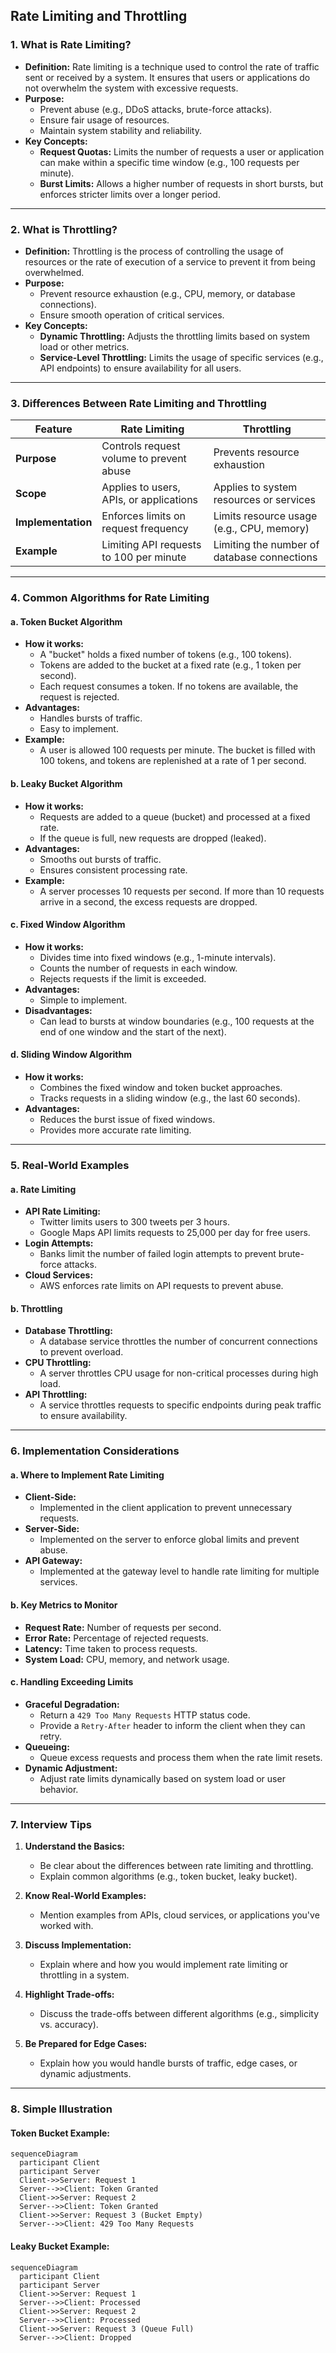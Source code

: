 ## **Rate Limiting and Throttling**

### **1. What is Rate Limiting?**

- **Definition:** Rate limiting is a technique used to control the rate of traffic sent or received by a system. It ensures that users or applications do not overwhelm the system with excessive requests.
- **Purpose:**
  - Prevent abuse (e.g., DDoS attacks, brute-force attacks).
  - Ensure fair usage of resources.
  - Maintain system stability and reliability.
- **Key Concepts:**
  - **Request Quotas:** Limits the number of requests a user or application can make within a specific time window (e.g., 100 requests per minute).
  - **Burst Limits:** Allows a higher number of requests in short bursts, but enforces stricter limits over a longer period.

---

### **2. What is Throttling?**

- **Definition:** Throttling is the process of controlling the usage of resources or the rate of execution of a service to prevent it from being overwhelmed.
- **Purpose:**
  - Prevent resource exhaustion (e.g., CPU, memory, or database connections).
  - Ensure smooth operation of critical services.
- **Key Concepts:**
  - **Dynamic Throttling:** Adjusts the throttling limits based on system load or other metrics.
  - **Service-Level Throttling:** Limits the usage of specific services (e.g., API endpoints) to ensure availability for all users.

---

### **3. Differences Between Rate Limiting and Throttling**

| Feature            | Rate Limiting                            | Throttling                                  |
| ------------------ | ---------------------------------------- | ------------------------------------------- |
| **Purpose**        | Controls request volume to prevent abuse | Prevents resource exhaustion                |
| **Scope**          | Applies to users, APIs, or applications  | Applies to system resources or services     |
| **Implementation** | Enforces limits on request frequency     | Limits resource usage (e.g., CPU, memory)   |
| **Example**        | Limiting API requests to 100 per minute  | Limiting the number of database connections |

---

### **4. Common Algorithms for Rate Limiting**

#### **a. Token Bucket Algorithm**

- **How it works:**
  - A "bucket" holds a fixed number of tokens (e.g., 100 tokens).
  - Tokens are added to the bucket at a fixed rate (e.g., 1 token per second).
  - Each request consumes a token. If no tokens are available, the request is rejected.
- **Advantages:**
  - Handles bursts of traffic.
  - Easy to implement.
- **Example:**
  - A user is allowed 100 requests per minute. The bucket is filled with 100 tokens, and tokens are replenished at a rate of 1 per second.

#### **b. Leaky Bucket Algorithm**

- **How it works:**
  - Requests are added to a queue (bucket) and processed at a fixed rate.
  - If the queue is full, new requests are dropped (leaked).
- **Advantages:**
  - Smooths out bursts of traffic.
  - Ensures consistent processing rate.
- **Example:**
  - A server processes 10 requests per second. If more than 10 requests arrive in a second, the excess requests are dropped.

#### **c. Fixed Window Algorithm**

- **How it works:**
  - Divides time into fixed windows (e.g., 1-minute intervals).
  - Counts the number of requests in each window.
  - Rejects requests if the limit is exceeded.
- **Advantages:**
  - Simple to implement.
- **Disadvantages:**
  - Can lead to bursts at window boundaries (e.g., 100 requests at the end of one window and the start of the next).

#### **d. Sliding Window Algorithm**

- **How it works:**
  - Combines the fixed window and token bucket approaches.
  - Tracks requests in a sliding window (e.g., the last 60 seconds).
- **Advantages:**
  - Reduces the burst issue of fixed windows.
  - Provides more accurate rate limiting.

---

### **5. Real-World Examples**

#### **a. Rate Limiting**

- **API Rate Limiting:**
  - Twitter limits users to 300 tweets per 3 hours.
  - Google Maps API limits requests to 25,000 per day for free users.
- **Login Attempts:**
  - Banks limit the number of failed login attempts to prevent brute-force attacks.
- **Cloud Services:**
  - AWS enforces rate limits on API requests to prevent abuse.

#### **b. Throttling**

- **Database Throttling:**
  - A database service throttles the number of concurrent connections to prevent overload.
- **CPU Throttling:**
  - A server throttles CPU usage for non-critical processes during high load.
- **API Throttling:**
  - A service throttles requests to specific endpoints during peak traffic to ensure availability.

---

### **6. Implementation Considerations**

#### **a. Where to Implement Rate Limiting**

- **Client-Side:**
  - Implemented in the client application to prevent unnecessary requests.
- **Server-Side:**
  - Implemented on the server to enforce global limits and prevent abuse.
- **API Gateway:**
  - Implemented at the gateway level to handle rate limiting for multiple services.

#### **b. Key Metrics to Monitor**

- **Request Rate:** Number of requests per second.
- **Error Rate:** Percentage of rejected requests.
- **Latency:** Time taken to process requests.
- **System Load:** CPU, memory, and network usage.

#### **c. Handling Exceeding Limits**

- **Graceful Degradation:**
  - Return a `429 Too Many Requests` HTTP status code.
  - Provide a `Retry-After` header to inform the client when they can retry.
- **Queueing:**
  - Queue excess requests and process them when the rate limit resets.
- **Dynamic Adjustment:**
  - Adjust rate limits dynamically based on system load or user behavior.

---

### **7. Interview Tips**

1. **Understand the Basics:**

   - Be clear about the differences between rate limiting and throttling.
   - Explain common algorithms (e.g., token bucket, leaky bucket).

2. **Know Real-World Examples:**

   - Mention examples from APIs, cloud services, or applications you've worked with.

3. **Discuss Implementation:**

   - Explain where and how you would implement rate limiting or throttling in a system.

4. **Highlight Trade-offs:**

   - Discuss the trade-offs between different algorithms (e.g., simplicity vs. accuracy).

5. **Be Prepared for Edge Cases:**
   - Explain how you would handle bursts of traffic, edge cases, or dynamic adjustments.

---

### **8. Simple Illustration**

#### **Token Bucket Example:**

```mermaid
sequenceDiagram
  participant Client
  participant Server
  Client->>Server: Request 1
  Server-->>Client: Token Granted
  Client->>Server: Request 2
  Server-->>Client: Token Granted
  Client->>Server: Request 3 (Bucket Empty)
  Server-->>Client: 429 Too Many Requests
```

#### **Leaky Bucket Example:**

```mermaid
sequenceDiagram
  participant Client
  participant Server
  Client->>Server: Request 1
  Server-->>Client: Processed
  Client->>Server: Request 2
  Server-->>Client: Processed
  Client->>Server: Request 3 (Queue Full)
  Server-->>Client: Dropped
```
